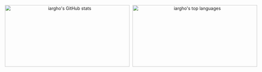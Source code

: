 <div align="center" style="display: flex; justify-content: center;">
  <img 
    src="https://github-readme-stats.vercel.app/api?username=iargho&show_icons=true&locale=en&theme=dark&hide_rank=true&card_width=400" 
    alt="iargho's GitHub stats" 
    style="width: 400px; height: 200px; margin-right: 10px;" 
  />
  <img 
    src="https://github-readme-stats.vercel.app/api/top-langs?username=iargho&show_icons=true&locale=en&layout=compact&theme=dark&card_width=400" 
    alt="iargho's top languages" 
    style="width: 400px; height: 200px;" 
  />
</div>
